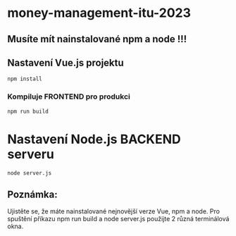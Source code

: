 # money-management-itu-2023

## Musíte mít nainstalované npm a node !!!

## Nastavení Vue.js projektu
```
npm install
```

### Kompiluje FRONTEND pro produkci
```
npm run build
```


# Nastavení Node.js BACKEND serveru
```
node server.js
```

## Poznámka:
Ujistěte se, že máte nainstalované nejnovější verze Vue, npm a node. Pro spuštění příkazu npm run build a node server.js použijte 2 různá terminálová okna.
